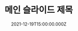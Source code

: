 ---
weight: 4
button_url: null
summary: "메인 슬라이드 요약 "
upper_message: null
title: 메인 슬라이드 제목
date: 2021-12-19T15:00:00.000Z
button_name: null
sub_title: null
image: images/slides/slide-003.png
---